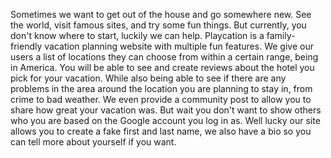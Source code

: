 Sometimes we want to get out of the house and go somewhere new. See the world,
visit famous sites, and try some fun things. But currently, you don't know where
to start, luckily we can help. Playcation is a family-friendly vacation planning website
with multiple fun features. We give our users a list of locations they can choose from
within a certain range, being in America. You will be able to see and create reviews
about the hotel you pick for your vacation. While also being able to see if there are any
problems in the area around the location you are planning to stay in, from crime to bad weather.
We even provide a community post to allow you to share how great your vacation was. But wait
you don't want to show others who you are based on the Google account you log in as. Well lucky
our site allows you to create a fake first and last name, we also have a bio so you can tell
more about yourself if you want.
